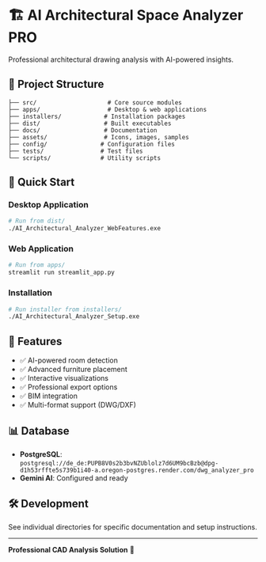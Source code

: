 # 🏗️ AI Architectural Space Analyzer PRO

Professional architectural drawing analysis with AI-powered insights.

## 📁 Project Structure

```
├── src/                    # Core source modules
├── apps/                   # Desktop & web applications  
├── installers/            # Installation packages
├── dist/                  # Built executables
├── docs/                  # Documentation
├── assets/                # Icons, images, samples
├── config/               # Configuration files
├── tests/                # Test files
└── scripts/              # Utility scripts
```

## 🚀 Quick Start

### Desktop Application
```bash
# Run from dist/
./AI_Architectural_Analyzer_WebFeatures.exe
```

### Web Application  
```bash
# Run from apps/
streamlit run streamlit_app.py
```

### Installation
```bash
# Run installer from installers/
./AI_Architectural_Analyzer_Setup.exe
```

## 🌟 Features

- ✅ AI-powered room detection
- ✅ Advanced furniture placement
- ✅ Interactive visualizations
- ✅ Professional export options
- ✅ BIM integration
- ✅ Multi-format support (DWG/DXF)

## 📊 Database

- **PostgreSQL**: `postgresql://de_de:PUPB8V0s2b3bvNZUblolz7d6UM9bcBzb@dpg-d1h53rffte5s739b1i40-a.oregon-postgres.render.com/dwg_analyzer_pro`
- **Gemini AI**: Configured and ready

## 🛠️ Development

See individual directories for specific documentation and setup instructions.

---
**Professional CAD Analysis Solution** 🎯
